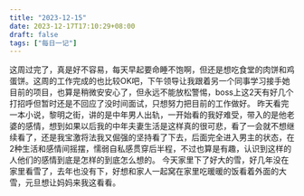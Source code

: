```yaml
---
title: "2023-12-15"
date: 2023-12-17T17:10:29+08:00
draft: false
tags: ["每日一记"]
---
```


这周过完了，真是好不容易，每天早起要命睡不饱啊，但还是想吃食堂的肉饼和鸡蛋饼。这周的工作完成的也比较OK吧，下午领导让我跟着另一个同事学习接手她目前的项目，也算是稍微安安心了，但永远不能放松警惕，boss上这2天有好几个打招呼但暂时还是不回应了没时间面试，只想努力把目前的工作做好。
昨天看完一本小说，黎明之街，讲的是中年男人出轨，一开始看的我好难受，带入的是他老婆的感情，想到如果以后我的中年夫妻生活是这样真的很可悲，看了一会就不想继续看了，还是我宝激将法我又倔强的坚持看了下去，后面完全进入男主的状态，在2种生活和感情间摇摆，懦弱自私感贯穿后半程，不过也算是有趣，认识到这样的人他们的感情到底是怎样的到底怎么想的。
今天家里下了好大的雪，好几年没在家里看雪了，去年也没有下，好想和家人一起窝在家里吃暖暖的饭看着外面的大雪，元旦想让妈妈来我这看看。